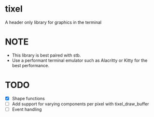 # tixel
A header only library for graphics in the terminal

# NOTE
* This library is best paired with stb.
* Use a performant terminal emulator such as Alacritty or Kitty for the best performance.

# TODO
- [x] Shape functions
- [ ] Add support for varying components per pixel with tixel_draw_buffer
- [ ] Event handling
